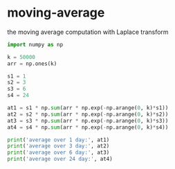 # moving-average
the moving average computation with Laplace transform

```python
import numpy as np

k = 50000
arr = np.ones(k)

s1 = 1
s2 = 3
s3 = 6
s4 = 24

at1 = s1 * np.sum(arr * np.exp(-np.arange(0, k)*s1))
at2 = s2 * np.sum(arr * np.exp(-np.arange(0, k)*s2))
at3 = s3 * np.sum(arr * np.exp(-np.arange(0, k)*s3))
at4 = s4 * np.sum(arr * np.exp(-np.arange(0, k)*s4))

print('average over 1 day:', at1)
print('average over 3 day:', at2)
print('average over 6 day:', at3)
print('average over 24 day:', at4)

```
